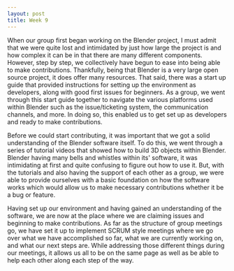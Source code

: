 ```yaml
---
layout: post
title: Week 9
---
```


When our group first began working on the Blender project, I must admit that we were quite lost and intimidated by just how large the project is and how complex it can be in that there are many different components. However, step by step, we collectively have begun to ease into being able to make contributions. Thankfully, being that Blender is a very large open source project, it does offer many resources. That said, there was a start up guide that provided instructions for setting up the environment as developers, along with good first issues for beginners. As a group, we went through this start guide together to navigate the various platforms used within Blender such as the issue/ticketing system, the communication channels, and more. In doing so, this enabled us to get set up as developers and ready to make contributions.

Before we could start contributing, it was important that we got a solid understanding of the Blender software itself. To do this, we went through a series of tutorial videos that showed how to build 3D objects within Blender. Blender having many bells and whistles within its' software, it was intimidating at first and quite confusing to figure out how to use it. But, with the tutorials and also having the support of each other as a group, we were able to provide ourselves with a basic foundation on how the software works which would allow us to make necessary contributions whether it be a bug or feature.

Having set up our environment and having gained an understanding of the software, we are now at the place where we are claiming issues and beginning to make contributions. As far as the structure of group meetings go, we have set it up to implement SCRUM style meetings where we go over what we have accomplished so far, what we are currently working on, and what our next steps are. While addressing those different things during our meetings, it allows us all to be on the same page as well as be able to help each other along each step of the way.
